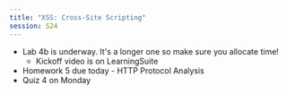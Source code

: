 ```yaml
---
title: "XSS: Cross-Site Scripting"
session: S24
---
```


* Lab 4b is underway. It's a longer one so make sure you allocate time!
  * Kickoff video is on LearningSuite
* Homework 5 due today - HTTP Protocol Analysis
* Quiz 4 on Monday
